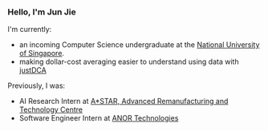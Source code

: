### Hello, I'm Jun Jie

I'm currently:
- an incoming Computer Science undergraduate at the [National University of Singapore](https://www.nus.edu.sg/).
- making dollar-cost averaging easier to understand using data with [justDCA](http://just-dca.pages.dev)

Previously, I was:
- AI Research Intern at [A*STAR, Advanced Remanufacturing and Technology Centre](https://www.a-star.edu.sg/artc)
- Software Engineer Intern at [ANOR Technologies](https://www.anor-tech.com/)


<!--
**junnjiee16/junnjiee16** is a ✨ _special_ ✨ repository because its `README.md` (this file) appears on your GitHub profile.

Here are some ideas to get you started:

- 🔭 I’m currently working on ...
- 🌱 I’m currently learning ...
- 👯 I’m looking to collaborate on ...
- 🤔 I’m looking for help with ...
- 💬 Ask me about ...
- 📫 How to reach me: ...
- 😄 Pronouns: ...
- ⚡ Fun fact: ...
-->
